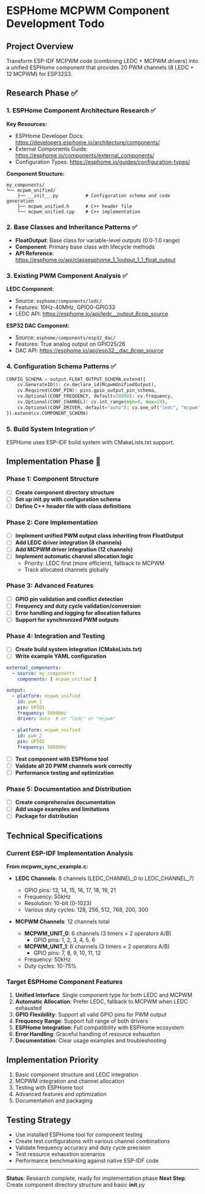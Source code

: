 # ESPHome MCPWM Component Development Todo

## Project Overview
Transform ESP-IDF MCPWM code (combining LEDC + MCPWM drivers) into a unified ESPHome component that provides 20 PWM channels (8 LEDC + 12 MCPWM) for ESP32S3.

## Research Phase ✅

### 1. ESPHome Component Architecture Research ✅
**Key Resources:**
- ESPHome Developer Docs: https://developers.esphome.io/architecture/components/
- External Components Guide: https://esphome.io/components/external_components/
- Configuration Types: https://esphome.io/guides/configuration-types/

**Component Structure:**
```
my_components/
└── mcpwm_unified/
    ├── __init__.py          # Configuration schema and code generation
    ├── mcpwm_unified.h      # C++ header file
    └── mcpwm_unified.cpp    # C++ implementation
```

### 2. Base Classes and Inheritance Patterns ✅
- **FloatOutput**: Base class for variable-level outputs (0.0-1.0 range)
- **Component**: Primary base class with lifecycle methods
- **API Reference**: https://esphome.io/api/classesphome_1_1output_1_1_float_output

### 3. Existing PWM Component Analysis ✅
**LEDC Component:**
- Source: `esphome/components/ledc/`
- Features: 10Hz-40MHz, GPIO0-GPIO33
- LEDC API: https://esphome.io/api/ledc__output_8cpp_source

**ESP32 DAC Component:**
- Source: `esphome/components/esp32_dac/`
- Features: True analog output on GPIO25/26
- DAC API: https://esphome.io/api/esp32__dac_8cpp_source

### 4. Configuration Schema Patterns ✅
```python
CONFIG_SCHEMA = output.FLOAT_OUTPUT_SCHEMA.extend({
    cv.GenerateID(): cv.declare_id(McpwmUnifiedOutput),
    cv.Required(CONF_PIN): pins.gpio_output_pin_schema,
    cv.Optional(CONF_FREQUENCY, default=50000): cv.frequency,
    cv.Optional(CONF_CHANNEL): cv.int_range(min=0, max=19),
    cv.Optional(CONF_DRIVER, default="auto"): cv.one_of("ledc", "mcpwm", "auto")
}).extend(cv.COMPONENT_SCHEMA)
```

### 5. Build System Integration ✅
ESPHome uses ESP-IDF build system with CMakeLists.txt support.

## Implementation Phase 🔄

### Phase 1: Component Structure
- [ ] **Create component directory structure**
- [ ] **Set up __init__.py with configuration schema**
- [ ] **Define C++ header file with class definitions**

### Phase 2: Core Implementation
- [ ] **Implement unified PWM output class inheriting from FloatOutput**
- [ ] **Add LEDC driver integration (8 channels)**
- [ ] **Add MCPWM driver integration (12 channels)**
- [ ] **Implement automatic channel allocation logic**
  - Priority: LEDC first (more efficient), fallback to MCPWM
  - Track allocated channels globally

### Phase 3: Advanced Features
- [ ] **GPIO pin validation and conflict detection**
- [ ] **Frequency and duty cycle validation/conversion**
- [ ] **Error handling and logging for allocation failures**
- [ ] **Support for synchronized PWM outputs**

### Phase 4: Integration and Testing
- [ ] **Create build system integration (CMakeLists.txt)**
- [ ] **Write example YAML configuration**
```yaml
external_components:
  - source: my_components
    components: [ mcpwm_unified ]

output:
  - platform: mcpwm_unified
    id: pwm_1
    pin: GPIO1
    frequency: 50000Hz
    driver: auto  # or "ledc" or "mcpwm"
  
  - platform: mcpwm_unified
    id: pwm_2
    pin: GPIO2
    frequency: 50000Hz
```

- [ ] **Test component with ESPHome tool**
- [ ] **Validate all 20 PWM channels work correctly**
- [ ] **Performance testing and optimization**

### Phase 5: Documentation and Distribution
- [ ] **Create comprehensive documentation**
- [ ] **Add usage examples and limitations**
- [ ] **Package for distribution**

## Technical Specifications

### Current ESP-IDF Implementation Analysis
**From mcpwm_sync_example.c:**
- **LEDC Channels**: 8 channels (LEDC_CHANNEL_0 to LEDC_CHANNEL_7)
  - GPIO pins: 13, 14, 15, 16, 17, 18, 19, 21
  - Frequency: 50kHz
  - Resolution: 10-bit (0-1023)
  - Various duty cycles: 128, 256, 512, 768, 200, 300

- **MCPWM Channels**: 12 channels total
  - **MCPWM_UNIT_0**: 6 channels (3 timers × 2 operators A/B)
    - GPIO pins: 1, 2, 3, 4, 5, 6
  - **MCPWM_UNIT_1**: 6 channels (3 timers × 2 operators A/B)  
    - GPIO pins: 7, 8, 9, 10, 11, 12
  - Frequency: 50kHz
  - Duty cycles: 10-75%

### Target ESPHome Component Features
1. **Unified Interface**: Single component type for both LEDC and MCPWM
2. **Automatic Allocation**: Prefer LEDC, fallback to MCPWM when LEDC exhausted
3. **GPIO Flexibility**: Support all valid GPIO pins for PWM output
4. **Frequency Range**: Support full range of both drivers
5. **ESPHome Integration**: Full compatibility with ESPHome ecosystem
6. **Error Handling**: Graceful handling of resource exhaustion
7. **Documentation**: Clear usage examples and troubleshooting

## Implementation Priority
1. Basic component structure and LEDC integration
2. MCPWM integration and channel allocation
3. Testing with ESPHome tool
4. Advanced features and optimization
5. Documentation and packaging

## Testing Strategy
- Use installed ESPHome tool for component testing
- Create test configurations with various channel combinations
- Validate frequency accuracy and duty cycle precision
- Test resource exhaustion scenarios
- Performance benchmarking against native ESP-IDF code

---
**Status**: Research complete, ready for implementation phase
**Next Step**: Create component directory structure and basic __init__.py